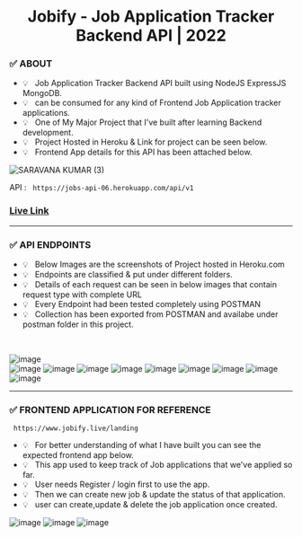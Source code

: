 <h1 align="center"> Jobify - Job Application Tracker Backend API | 2022  </h1>

### ✅ ABOUT
- 💡 &nbsp; Job Application Tracker Backend API built using NodeJS ExpressJS MongoDB.
- 💡 &nbsp; can be consumed for any kind of Frontend Job Application tracker applications.
- 💡 &nbsp; One of My Major Project that I've built after learning Backend development.
- 💡 &nbsp; Project Hosted in Heroku & Link for project can be seen below.
- 💡 &nbsp; Frontend App details for this API has been attached below.

![SARAVANA KUMAR (3)](https://user-images.githubusercontent.com/63772127/192761468-ed39914e-0cfb-49aa-89fd-15ea2d7b0226.jpg)

API   :   ```  https://jobs-api-06.herokuapp.com/api/v1 ```  &nbsp;  &nbsp; &nbsp;  
<h3> <a href="https://jobs-api-6800.herokuapp.com/"> Live Link </a> </h3>
<hr>

### ✅ API ENDPOINTS 
- 💡 &nbsp; Below Images are the screenshots of Project hosted in Heroku.com
- 💡 &nbsp; Endpoints are classified & put under different folders.
- 💡 &nbsp; Details of each request can be seen in below images that contain request type with complete URL
- 💡 &nbsp; Every Endpoint had been tested completely using POSTMAN 
- 💡 &nbsp; Collection has been exported from POSTMAN and availabe under postman folder in this project.

<br>

![image](https://user-images.githubusercontent.com/63772127/177473274-7bb78f5a-cec2-49e5-b1d9-de9c92f5ad43.png)  </br>
![image](https://user-images.githubusercontent.com/63772127/177475066-58f0bdd7-9863-4b0a-b2ec-47fd422783c1.png)
![image](https://user-images.githubusercontent.com/63772127/192797241-990ad058-6f5a-4a87-bd09-0dea2d5fff49.png)
![image](https://user-images.githubusercontent.com/63772127/192797364-3325bde7-a6f2-4c2d-bef9-94badfeba45d.png)
![image](https://user-images.githubusercontent.com/63772127/192797463-6711f2ca-df9c-421b-bdb3-3bcc53a6b81c.png)
![image](https://user-images.githubusercontent.com/63772127/192797512-0f253f20-46f5-4b5f-8bbb-24972b7061de.png)
![image](https://user-images.githubusercontent.com/63772127/192797679-ae798d28-0f05-4f87-84eb-81e329038aaf.png)
![image](https://user-images.githubusercontent.com/63772127/192797863-fc24df17-cb42-4ac6-b22e-da51ef6b6238.png)
![image](https://user-images.githubusercontent.com/63772127/192797947-86475a38-f9d0-4033-aeb0-4b93506ebd66.png)
![image](https://user-images.githubusercontent.com/63772127/192798147-c8570228-b2c9-48db-9c67-6fb96dc195f4.png)

<hr>

### ✅  FRONTEND APPLICATION FOR REFERENCE 

```  https://www.jobify.live/landing  ```

- 💡 &nbsp; For better understanding of what I have built you can see the expected frontend app below.
- 💡 &nbsp; This app used to keep track of Job applications that we've applied so far.
- 💡 &nbsp; User needs Register / login first to use the app.
- 💡 &nbsp; Then we can create new job & update the status of that application.
- 💡 &nbsp; user can create,update & delete the job application once created.

![image](https://user-images.githubusercontent.com/63772127/192800598-c1210100-8bea-46d7-a26a-ff536ff819f5.png)
![image](https://user-images.githubusercontent.com/63772127/192800738-d5da0ab4-a4f4-431a-866b-d9a5fb0749be.png)
![image](https://user-images.githubusercontent.com/63772127/192800819-c910f446-1ff1-4ae3-80a9-34caa3099541.png)

